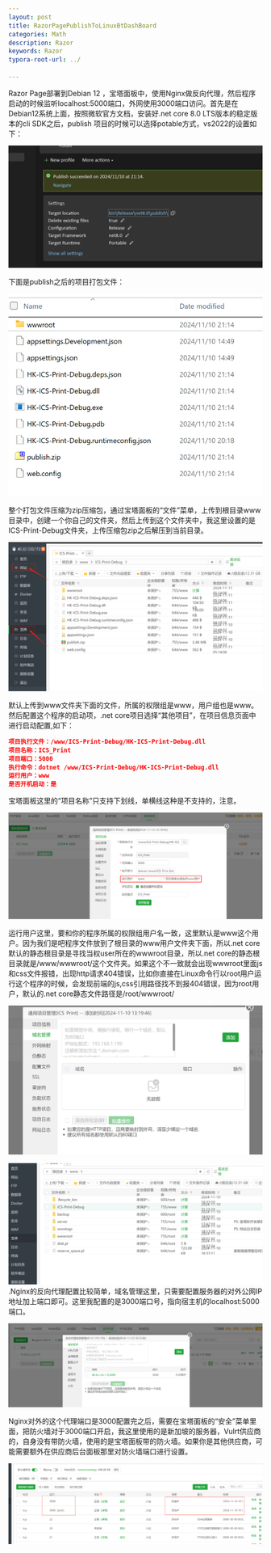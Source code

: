 ```yaml
---
layout: post
title: RazorPagePublishToLinuxBtDashBoard
categories: Math
description: Razor
keywords: Razor
typora-root-url: ../

---
```


Razor Page部署到Debian 12 ，宝塔面板中，使用Nginx做反向代理，然后程序启动的时候监听localhost:5000端口，外网使用3000端口访问。首先是在Debian12系统上面，按照微软官方文档，安装好.net core 8.0 LTS版本的稳定版本的cli  SDK之后，publish 项目的时候可以选择potable方式，vs2022的设置如下：

![image-20241110220216962](/media/image-20241110220216962.png)

下面是publish之后的项目打包文件：

![image-20241110220243001](/media/image-20241110220243001.png)

整个打包文件压缩为zip压缩包，通过宝塔面板的“文件”菜单，上传到根目录www目录中，创建一个你自己的文件夹，然后上传到这个文件夹中，我这里设置的是ICS-Print-Debug文件夹，上传压缩包zip之后解压到当前目录。

![image-20241110221115494](/media/image-20241110221115494.png)

默认上传到www文件夹下面的文件，所属的权限组是www，用户组也是www。然后配置这个程序的启动项，.net core项目选择“其他项目”，在项目信息页面中进行启动配置,如下：

~~~~json
项目执行文件：/www/ICS-Print-Debug/HK-ICS-Print-Debug.dll
项目名称：ICS_Print
项目端口：5000
执行命令：dotnet /www/ICS-Print-Debug/HK-ICS-Print-Debug.dll
运行用户：www
是否开机启动：是
~~~~

宝塔面板这里的“项目名称”只支持下划线，单横线这种是不支持的，注意。

![image-20241110221625250](/media/image-20241110221625250.png)

运行用户这里，要和你的程序所属的权限组用户名一致，这里默认是www这个用户。因为我们是吧程序文件放到了根目录的www用户文件夹下面，所以.net core默认的静态根目录是寻找当权user所在的wwwroot目录，所以.net core的静态根目录就是/www/wwwroot/这个文件夹。如果这个不一致就会出现wwwroot里面js和css文件报错，出现http请求404错误，比如你直接在Linux命令行以root用户运行这个程序的时候，会发现前端的js,css引用路径找不到报404错误，因为root用户，默认的.net core静态文件路径是/root/wwwroot/

![image-20241110221800683](/media/image-20241110221800683.png)

![image-20241110223937147](/media/image-20241110223937147.png).Nginx的反向代理配置比较简单，域名管理这里，只需要配置服务器的对外公网IP地址加上端口即可。这里我配置的是3000端口号，指向宿主机的localhost:5000端口。

![image-20241110224247636](/media/image-20241110224247636.png)

Nginx对外的这个代理端口是3000配置完之后，需要在宝塔面板的“安全”菜单里面，把防火墙对于3000端口开启，我这里使用的是新加坡的服务器，Vulrt供应商的，自身没有带防火墙，使用的是宝塔面板带的防火墙。如果你是其他供应商，可能需要额外在供应商后台面板那里对防火墙端口进行设置。

![image-20241110224708781](/media/image-20241110224708781.png)

